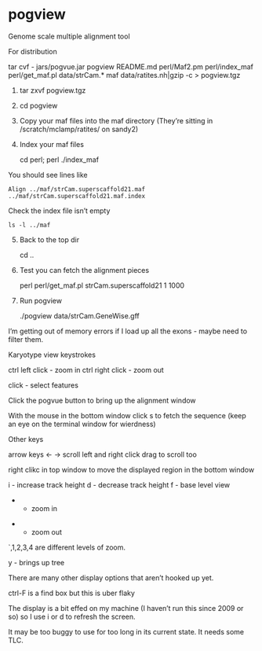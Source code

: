 pogview
=======

Genome scale multiple alignment tool


For distribution

tar cvf  - jars/pogvue.jar pogview README.md perl/Maf2.pm perl/index_maf perl/get_maf.pl data/strCam.* maf data/ratites.nh|gzip -c > pogview.tgz

1. tar zxvf pogview.tgz

2. cd pogview

3. Copy your maf files into the maf directory (They’re sitting in /scratch/mclamp/ratites/ on sandy2)

4. Index your maf files

      cd  perl;  perl ./index_maf

You should see lines like 

    Align ../maf/strCam.superscaffold21.maf ../maf/strCam.superscaffold21.maf.index

Check the index file isn’t empty

    ls -l ../maf

5. Back to the top dir

   cd ..

6. Test you can fetch the alignment pieces

    perl perl/get_maf.pl strCam.superscaffold21 1 1000

7.  Run pogview

    ./pogview data/strCam.GeneWise.gff

I’m getting out of memory errors if I load up all the exons - maybe need to filter them.


Karyotype view keystrokes

ctrl left click - zoom in
ctrl right click - zoom out

click - select features

Click the pogvue button to bring up the alignment window

With the mouse in the bottom window click s to fetch the sequence (keep an eye on the terminal window for wierdness)

Other keys

arrow keys <- ->  scroll left and right
click drag to scroll too

right clikc in top window to move the displayed region in the bottom window

i - increase track height
d - decrease track height
f - base level view
+ - zoom in
- - zoom out

`,1,2,3,4 are different levels of zoom.

y - brings up tree

There are many other display options that aren’t hooked up yet.


ctrl-F is a find box but this is uber flaky

The display is a bit effed on my machine (I haven’t run this since 2009 or so) so I use i or d to refresh the screen.

It may be too buggy to use for too long in its current state.  It needs some TLC.

